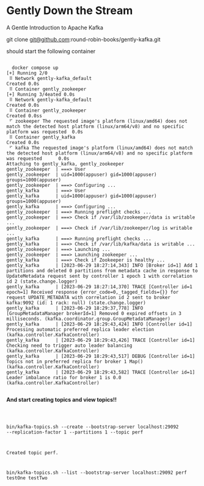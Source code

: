 # Gently Down the Stream
A Gentle Introduction to Apache Kafka

git clone git@github.com:round-robin-books/gently-kafka.git

should start the following container

<p><code>
  docker compose up
[+] Running 2/0
 ⠿ Network gently-kafka_default                                                                                                                             Created 0.0s
 ⠿ Container gently_zookeeper                                                                                                                  [+] Running 3/4eated 0.0s
 ⠿ Network gently-kafka_default                                                                                                                             Created 0.0s
 ⠿ Container gently_zookeeper                                                                                                                               Created 0.0ss
 ⠋ zookeeper The requested image's platform (linux/amd64) does not match the detected host platform (linux/arm64/v8) and no specific platform was requested  0.0s
 ⠿ Container gently_kafka                                                                                                                                   Created 0.0s
 ⠋ kafka The requested image's platform (linux/amd64) does not match the detected host platform (linux/arm64/v8) and no specific platform was requested      0.0s
Attaching to gently_kafka, gently_zookeeper
gently_zookeeper  | ===> User
gently_zookeeper  | uid=1000(appuser) gid=1000(appuser) groups=1000(appuser)
gently_zookeeper  | ===> Configuring ...
gently_kafka      | ===> User
gently_kafka      | uid=1000(appuser) gid=1000(appuser) groups=1000(appuser)
gently_kafka      | ===> Configuring ...
gently_zookeeper  | ===> Running preflight checks ... 
gently_zookeeper  | ===> Check if /var/lib/zookeeper/data is writable ...
gently_zookeeper  | ===> Check if /var/lib/zookeeper/log is writable ...
gently_kafka      | ===> Running preflight checks ... 
gently_kafka      | ===> Check if /var/lib/kafka/data is writable ...
gently_zookeeper  | ===> Launching ... 
gently_zookeeper  | ===> Launching zookeeper ... 
gently_kafka      | ===> Check if Zookeeper is healthy ...
gently_kafka      | [2023-06-29 18:27:14,343] INFO [Broker id=1] Add 1 partitions and deleted 0 partitions from metadata cache in response to UpdateMetadata request sent by controller 1 epoch 1 with correlation id 2 (state.change.logger)
gently_kafka      | [2023-06-29 18:27:14,370] TRACE [Controller id=1 epoch=1] Received response {error_code=0,_tagged_fields={}} for request UPDATE_METADATA with correlation id 2 sent to broker kafka:9092 (id: 1 rack: null) (state.change.logger)
gently_kafka      | [2023-06-29 18:29:37,778] INFO [GroupMetadataManager brokerId=1] Removed 0 expired offsets in 3 milliseconds. (kafka.coordinator.group.GroupMetadataManager)
gently_kafka      | [2023-06-29 18:29:43,424] INFO [Controller id=1] Processing automatic preferred replica leader election (kafka.controller.KafkaController)
gently_kafka      | [2023-06-29 18:29:43,426] TRACE [Controller id=1] Checking need to trigger auto leader balancing (kafka.controller.KafkaController)
gently_kafka      | [2023-06-29 18:29:43,517] DEBUG [Controller id=1] Topics not in preferred replica for broker 1 Map() (kafka.controller.KafkaController)
gently_kafka      | [2023-06-29 18:29:43,582] TRACE [Controller id=1] Leader imbalance ratio for broker 1 is 0.0 (kafka.controller.KafkaController)

</code></p>

<p><b>And start creating topics and view topics!!</b></p>

<p><code>

bin/kafka-topics.sh --create --bootstrap-server localhost:29092 --replication-factor 1 --partitions 1 --topic perf

Created topic perf.

bin/kafka-topics.sh --list --bootstrap-server localhost:29092
perf
testOne
testTwo


</code></p>

